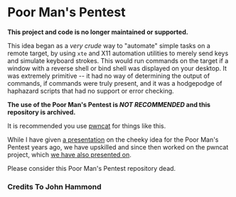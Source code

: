 # Poor Man's Pentest


**This project and code is no longer maintained or supported.**

This idea began as a _very crude_ way to "automate" simple tasks on a remote target, by using `xte` and X11 automation utilities to merely send keys and simulate keyboard strokes. This would run commands on the target if a window with a reverse shell or bind shell was displayed on your desktop. It was extremely primitive -- it had no way of determining the output of commands, if commands were truly present, and it was a hodgepodge of haphazard scripts that had no support or error checking.

**The use of the Poor Man's Pentest is _NOT RECOMMENDED_ and this repository is archived.**

It is recommended you use [pwncat](https://github.com/calebstewart/pwncat) for things like this.

While I have given [a presentation](https://www.youtube.com/watch?v=f2aSXGbD0NE) on the cheeky idea for the Poor Man's Pentest years ago, we have upskilled and since then worked on the pwncat project, which [we have also presented on](https://www.youtube.com/watch?v=CISzI9klRkw).

Please consider this Poor Man's Pentest repository dead.

### Credits To John Hammond